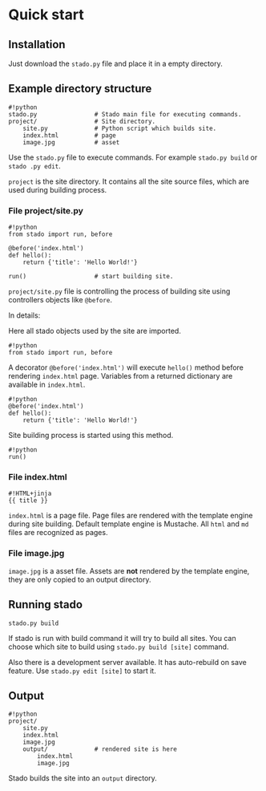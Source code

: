 Quick start
===========


Installation
------------

Just download the `stado.py` file and place it in a empty directory.



Example directory structure
---------------------------

    #!python
    stado.py                # Stado main file for executing commands.
    project/                # Site directory.
        site.py             # Python script which builds site.
        index.html          # page
        image.jpg           # asset



Use the `stado.py` file to execute commands. For example `stado.py build` or `stado
.py edit`.

`project` is the site directory. It contains all the site source files,
which are used during building process.


### File project/site.py ###

    #!python
    from stado import run, before

    @before('index.html')
    def hello():
        return {'title': 'Hello World!'}

    run()                   # start building site.


`project/site.py` file is controlling the process of building site using controllers
objects like `@before`.

In details:

Here all stado objects used by the site are imported.

    #!python
    from stado import run, before

A decorator `@before('index.html')` will execute `hello()` method before
rendering `index.html` page. Variables from a returned dictionary are available in
`index.html`.

    #!python
    @before('index.html')
    def hello():
        return {'title': 'Hello World!'}

Site building process is started using this method.

    #!python
    run()

### File index.html ###

    #!HTML+jinja
    {{ title }}

`index.html` is a page file. Page files are rendered with the template engine
during site building. Default template engine is Mustache. All `html` and `md`
files are recognized as pages.

### File image.jpg ###

`image.jpg` is a asset file. Assets are **not** rendered by the template engine,
they are only copied to an output directory.



Running stado
-------------

    stado.py build

If stado is run with build command it will try to build all sites.
You can choose which site to build using `stado.py build [site]` command.

Also there is a development server available. It has auto-rebuild on save feature.
Use `stado.py edit [site]` to start it.




Output
------

    #!python
    project/
        site.py
        index.html
        image.jpg
        output/             # rendered site is here
            index.html
            image.jpg

Stado builds the site into an `output` directory.

